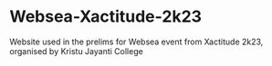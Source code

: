 # Websea-Xactitude-2k23
Website used in the prelims for Websea event from Xactitude 2k23, organised by Kristu Jayanti College
